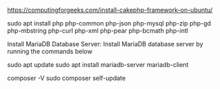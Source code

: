 https://computingforgeeks.com/install-cakephp-framework-on-ubuntu/

sudo apt install php php-common php-json php-mysql php-zip php-gd php-mbstring php-curl php-xml php-pear php-bcmath php-intl

Install MariaDB Database Server:
Install MariaDB database server by running the commands below

sudo apt update
sudo apt install mariadb-server mariadb-client

composer -V
sudo composer self-update